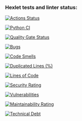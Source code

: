 ### Hexlet tests and linter status:
[![Actions Status](https://github.com/iliatur/python-project-50/actions/workflows/hexlet-check.yml/badge.svg)](https://github.com/iliatur/python-project-50/actions)

[![Python CI](https://github.com/iliatur/python-project-50/actions/workflows/pyci.yml/badge.svg)](https://github.com/iliatur/python-project-50/actions/workflows/pyci.yml)

[![Quality Gate Status](https://sonarcloud.io/api/project_badges/measure?project=iliatur_python-project-50&metric=alert_status)](https://sonarcloud.io/summary/new_code?id=iliatur_python-project-50)

[![Bugs](https://sonarcloud.io/api/project_badges/measure?project=iliatur_python-project-50&metric=bugs)](https://sonarcloud.io/summary/new_code?id=iliatur_python-project-50)

[![Code Smells](https://sonarcloud.io/api/project_badges/measure?project=iliatur_python-project-50&metric=code_smells)](https://sonarcloud.io/summary/new_code?id=iliatur_python-project-50)

[![Duplicated Lines (%)](https://sonarcloud.io/api/project_badges/measure?project=iliatur_python-project-50&metric=duplicated_lines_density)](https://sonarcloud.io/summary/new_code?id=iliatur_python-project-50)

[![Lines of Code](https://sonarcloud.io/api/project_badges/measure?project=iliatur_python-project-50&metric=ncloc)](https://sonarcloud.io/summary/new_code?id=iliatur_python-project-50)

[![Security Rating](https://sonarcloud.io/api/project_badges/measure?project=iliatur_python-project-50&metric=security_rating)](https://sonarcloud.io/summary/new_code?id=iliatur_python-project-50)

[![Vulnerabilities](https://sonarcloud.io/api/project_badges/measure?project=iliatur_python-project-50&metric=vulnerabilities)](https://sonarcloud.io/summary/new_code?id=iliatur_python-project-50)

[![Maintainability Rating](https://sonarcloud.io/api/project_badges/measure?project=iliatur_python-project-50&metric=sqale_rating)](https://sonarcloud.io/summary/new_code?id=iliatur_python-project-50)

[![Technical Debt](https://sonarcloud.io/api/project_badges/measure?project=iliatur_python-project-50&metric=sqale_index)](https://sonarcloud.io/summary/new_code?id=iliatur_python-project-50)




